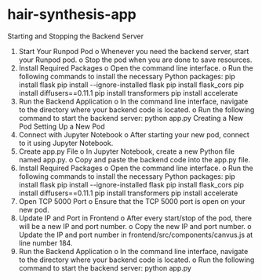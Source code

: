 # hair-synthesis-app

Starting and Stopping the Backend Server
1. Start Your Runpod Pod
o Whenever you need the backend server, start your Runpod pod.
o Stop the pod when you are done to save resources.
2. Install Required Packages
o Open the command line interface.
o Run the following commands to install the necessary Python packages:
pip install flask
pip install --ignore-installed flask
pip install flask_cors
pip install diffusers==0.11.1
pip install transformers
pip install accelerate
3. Run the Backend Application
o In the command line interface, navigate to the directory where your backend code 
is located.
o Run the following command to start the backend server:
python app.py
Creating a New Pod
Setting Up a New Pod
1. Connect with Jupyter Notebook
o After starting your new pod, connect to it using Jupyter Notebook.
2. Create app.py File
o In Jupyter Notebook, create a new Python file named app.py.
o Copy and paste the backend code into the app.py file.
3. Install Required Packages
o Open the command line interface.
o Run the following commands to install the necessary Python packages:
pip install flask
pip install --ignore-installed flask
pip install flask_cors
pip install diffusers==0.11.1
pip install transformers
pip install accelerate
4. Open TCP 5000 Port
o Ensure that the TCP 5000 port is open on your new pod.
5. Update IP and Port in Frontend
o After every start/stop of the pod, there will be a new IP and port number.
o Copy the new IP and port number.
o Update the IP and port number in frontend/src/components/canvus.js at line 
number 184.
6. Run the Backend Application
o In the command line interface, navigate to the directory where your backend code 
is located.
o Run the following command to start the backend server:
python app.py
